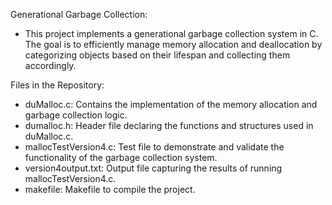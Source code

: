 Generational Garbage Collection:
- This project implements a generational garbage collection system in C. The goal is to efficiently manage memory allocation and deallocation by categorizing objects based on their lifespan and collecting them accordingly.

Files in the Repository:
- duMalloc.c: Contains the implementation of the memory allocation and garbage collection logic.
- dumalloc.h: Header file declaring the functions and structures used in duMalloc.c.
- mallocTestVersion4.c: Test file to demonstrate and validate the functionality of the garbage collection system.
- version4output.txt: Output file capturing the results of running mallocTestVersion4.c.
- makefile: Makefile to compile the project.
